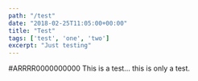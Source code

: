 ```yaml
---
path: "/test"
date: "2018-02-25T11:05:00+00:00"
title: "Test"
tags: ['test', 'one', 'two']
excerpt: "Just testing" 
---
```


#ARRRR0000000000
This is a test... this is only a test.
